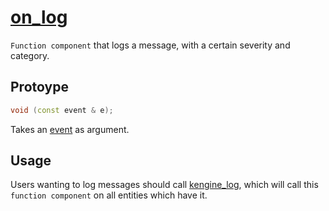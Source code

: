# [on_log](on_log.hpp)

`Function component` that logs a message, with a certain severity and category.

## Protoype

```cpp
void (const event & e);
```

Takes an [event](../helpers/event.md) as argument.

## Usage

Users wanting to log messages should call [kengine_log](../helpers/kengine_log.md), which will call this `function component` on all entities which have it.